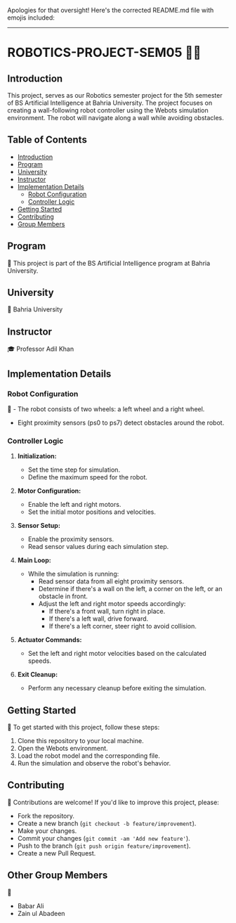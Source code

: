 Apologies for that oversight! Here's the corrected README.md file with emojis included:

---

# ROBOTICS-PROJECT-SEM05 🤖🚀

## Introduction
This project, serves as our  Robotics semester project for the 5th semester of BS Artificial Intelligence at Bahria University. The project focuses on creating a wall-following robot controller using the Webots simulation environment. The robot will navigate along a wall while avoiding obstacles.

## Table of Contents
- [Introduction](#introduction)
- [Program](#program)
- [University](#university)
- [Instructor](#instructor)
- [Implementation Details](#implementation-details)
  - [Robot Configuration](#robot-configuration)
  - [Controller Logic](#controller-logic)
- [Getting Started](#getting-started)
- [Contributing](#contributing)
- [Group Members](#group-members)

## Program
📘 This project is part of the BS Artificial Intelligence program at Bahria University.

## University
🏫 Bahria University

## Instructor
🎓 Professor Adil Khan

## Implementation Details

### Robot Configuration
🤖 - The robot consists of two wheels: a left wheel and a right wheel.
- Eight proximity sensors (ps0 to ps7) detect obstacles around the robot.

### Controller Logic
1. **Initialization:**
   - Set the time step for simulation.
   - Define the maximum speed for the robot.

2. **Motor Configuration:**
   - Enable the left and right motors.
   - Set the initial motor positions and velocities.

3. **Sensor Setup:**
   - Enable the proximity sensors.
   - Read sensor values during each simulation step.

4. **Main Loop:**
   - While the simulation is running:
     - Read sensor data from all eight proximity sensors.
     - Determine if there's a wall on the left, a corner on the left, or an obstacle in front.
     - Adjust the left and right motor speeds accordingly:
       - If there's a front wall, turn right in place.
       - If there's a left wall, drive forward.
       - If there's a left corner, steer right to avoid collision.

5. **Actuator Commands:**
   - Set the left and right motor velocities based on the calculated speeds.

6. **Exit Cleanup:**
   - Perform any necessary cleanup before exiting the simulation.

## Getting Started
🚀 To get started with this project, follow these steps:
1. Clone this repository to your local machine.
2. Open the Webots environment.
3. Load the robot model and the corresponding file.
4. Run the simulation and observe the robot's behavior.

## Contributing
🙌 Contributions are welcome! If you'd like to improve this project, please:
- Fork the repository.
- Create a new branch (`git checkout -b feature/improvement`).
- Make your changes.
- Commit your changes (`git commit -am 'Add new feature'`).
- Push to the branch (`git push origin feature/improvement`).
- Create a new Pull Request.

## Other Group Members
👥
- Babar Ali
- Zain ul Abadeen
